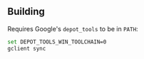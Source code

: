 ## Building

Requires Google's `depot_tools` to be in `PATH`:

```bash
set DEPOT_TOOLS_WIN_TOOLCHAIN=0
gclient sync
```
